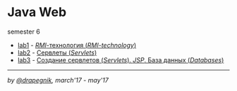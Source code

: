 # Java Web
semester 6

* [lab1](https://github.com/Drapegnik/bsu/tree/master/programming/java/sem6/lab1) - [*RMI*-технология (*RMI-technology*)](https://drapegnik.github.io/bsu/programming/java/sem6/lab1/)
* [lab2](https://github.com/Drapegnik/bsu/tree/master/programming/java/sem6/lab2) - [Сервлеты (*Servlets*)](https://drapegnik.github.io/bsu/programming/java/sem6/lab2)
* [lab3](https://github.com/Drapegnik/bsu/tree/master/programming/java/sem6/lab3) - [Создание сервлетов (*Servlets*). *JSP*. База данных (*Databases*)](https://drapegnik.github.io/bsu/programming/java/sem6/lab3)

***

*by [@drapegnik](https://github.com/Drapegnik), march'17 - may'17*